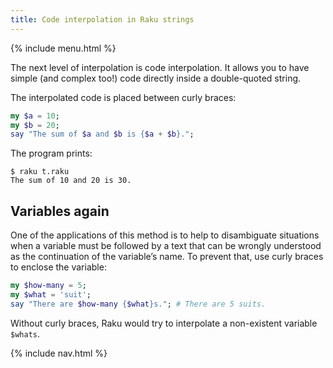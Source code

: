 ```yaml
---
title: Code interpolation in Raku strings
---
```


{% include menu.html %}

The next level of interpolation is code interpolation. It allows you to have simple (and complex too!) code directly inside a double-quoted string.

The interpolated code is placed between curly braces:

```raku
my $a = 10;
my $b = 20;
say "The sum of $a and $b is {$a + $b}.";
```

The program prints:

```console
$ raku t.raku 
The sum of 10 and 20 is 30.
```

## Variables again

One of the applications of this method is to help to disambiguate situations when a variable must be followed by a text that can be wrongly understood as the continuation of the variable’s name. To prevent that, use curly braces to enclose the variable:

```raku
my $how-many = 5;
my $what = 'suit';
say "There are $how-many {$what}s."; # There are 5 suits.
```

Without curly braces, Raku would try to interpolate a non-existent variable `$whats`.

{% include nav.html %}
